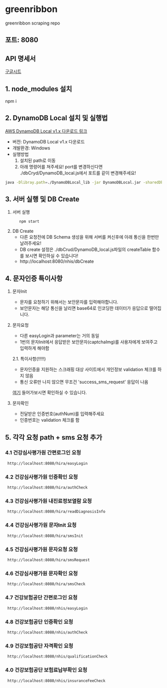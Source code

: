 # greenribbon
greenribbon scraping repo

## 포트: 8080

## API 명세서

 [구글시트](https://docs.google.com/spreadsheets/d/1GCI7EjBzbIPZY6pDBeCyihoqql_iF5ySUfB-8oCe7pA/edit#gid=1450538453)
   
## 1. node_modules 설치

   npm i

        
## 2. DynamoDB Local 설치 및 실행법 
  [AWS DynamoDB Local v1.x 다운로드 링크](https://docs.aws.amazon.com/ko_kr/amazondynamodb/latest/developerguide/DynamoDBLocal.DownloadingAndRunning.html)
   * 버전: DynamoDB Local v1.x 다운로드
   * 개발환경: Windows
   * 실행방법
     1. 설치된 path로 이동
     2. 아래 명령어를 쳐주세요! port를 변경하신다면 ./dbCryd/DynamoDB_local.js에서 포트를 같이 변경해주세요!
```bash
java -Dlibray.path=./DynamoDBLocal_lib -jar DynamoDBLocal.jar -sharedDb
```
    

    
        
## 3. 서버 실행 및 DB Create
  1. 서버 실행
     ```bash
        npm start
     ```
  2. DB Create
     * 다른 요청전에 DB Schema 생성을 위해 서버를 켜신후에 아래 통신을 한번만 날려주세요!
     * DB create 설정은 ./dbCrud/DynamoDB_local.js파일의 createTable 함수를 보시면 확인하실 수 있습니다!
     * http://localhost:8080/nhis/dbCreate
   
## 4. 문자인증 특이사항 
  1. 문자Init
     * 문자를 요청하기 위해서는 보안문자를 입력해야합니다. 
     * 보안문자는 해당 통신을 날리면 base64로 인코딩한 데이터가 응답으로 떨어집니다. 
  2. 문자요청
     * 다른 easyLogin과 parameter는 거의 동일
     * 1번의 문자Init에서 응답받은 보안문자(captchaImg)를 사용자에게 보여주고 입력하게 해야함 
     
     2.1. 특이사항(!!!!!)
        * 문자인증을 지원하는 스크래핑 대상 사이트에서 개인정보 validation 체크를 하지 않음
        * 통신 오류만 나지 않으면 무조건 'success_sms_request' 응답이 나옴
          
        [여기](https://www.hira.or.kr/rb/diag/form.do?pgmid=HIRAA070001000600) 들어가보시면 확인하실 수 있습니다.
     
  3. 문자확인
     * 전달받은 인증번호(authNum)를 입력해주세요
     * 인증번호는 validation 체크를 함


## 5. 각각 요청 path + sms 요청 추가
   
   ### 4.1 건강심사평가원 간편로그인 요청
     http://localhost:8080/hira/easyLogin
   
   ### 4.2 건강심사평가원 인증확인 요청
     http://localhost:8080/hira/authCheck
   
   ### 4.3 건강심사평가원 내진료정보열람 요청
     http://localhost:8080/hira/readDiagnosisInfo
        
   ### 4.4 건강심사평가원 문자Init 요청
     http://localhost:8080/hira/smsInit
     
   ### 4.5 건강심사평가원 문자요청 요청
     http://localhost:8080/hira/smsRequest
     
   ### 4.6 건강심사평가원 문자확인 요청
     http://localhost:8080/hira/smsCheck
     
   ### 4.7 건강보험공단 간편로그인 요청
     http://localhost:8080/nhis/easyLogin
   
   ### 4.8 건강보험공단 인증확인 요청
     http://localhost:8080/nhis/authCheck
   
   ### 4.9 건강보험공단 자격확인 요청
     http://localhost:8080/nhis/qualificationCheck
   
   ### 4.0 건강보험공단 보험료납부확인 요청
     http://localhost:8080/nhis/insuranceFeeCheck

     

